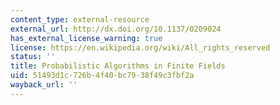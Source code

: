 ```yaml
---
content_type: external-resource
external_url: http://dx.doi.org/10.1137/0209024
has_external_license_warning: true
license: https://en.wikipedia.org/wiki/All_rights_reserved
status: ''
title: Probabilistic Algorithms in Finite Fields
uid: 51493d1c-726b-4f40-bc79-38f49c3fbf2a
wayback_url: ''
---
```


